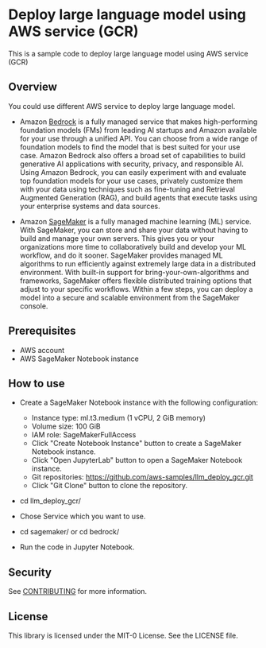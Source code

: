 # Deploy large language model using AWS service (GCR)  

This is a sample code to deploy large language model using AWS service (GCR) 

## Overview
You could use different AWS service to deploy large language model. 
- Amazon [Bedrock](https://docs.aws.amazon.com/bedrock/latest/userguide/what-is-bedrock.html) is a fully managed service that makes high-performing foundation models (FMs) from leading AI startups and Amazon available for your use through a unified API. You can choose from a wide range of foundation models to find the model that is best suited for your use case. Amazon Bedrock also offers a broad set of capabilities to build generative AI applications with security, privacy, and responsible AI. Using Amazon Bedrock, you can easily experiment with and evaluate top foundation models for your use cases, privately customize them with your data using techniques such as fine-tuning and Retrieval Augmented Generation (RAG), and build agents that execute tasks using your enterprise systems and data sources.

- Amazon [SageMaker](https://docs.aws.amazon.com/sagemaker/latest/dg/whatis.html) is a fully managed machine learning (ML) service. With SageMaker, you can store and share your data without having to build and manage your own servers. This gives you or your organizations more time to collaboratively build and develop your ML workflow, and do it sooner. SageMaker provides managed ML algorithms to run efficiently against extremely large data in a distributed environment. With built-in support for bring-your-own-algorithms and frameworks, SageMaker offers flexible distributed training options that adjust to your specific workflows. Within a few steps, you can deploy a model into a secure and scalable environment from the SageMaker console.

## Prerequisites  
- AWS account  
- AWS SageMaker Notebook instance

## How to use  
- Create a SageMaker Notebook instance with the following configuration:  
  - Instance type: ml.t3.medium (1 vCPU, 2 GiB memory)  
  - Volume size: 100 GiB
  - IAM role: SageMakerFullAccess
  - Click "Create Notebook Instance" button to create a SageMaker Notebook instance.
  - Click "Open JupyterLab" button to open a SageMaker Notebook instance.
  - Git repositories: https://github.com/aws-samples/llm_deploy_gcr.git
  - Click "Git Clone" button to clone the repository.

- cd llm_deploy_gcr/
- Chose Service which you want to use.
- cd sagemaker/ or cd bedrock/
- Run the code in Jupyter Notebook.


## Security

See [CONTRIBUTING](CONTRIBUTING.md#security-issue-notifications) for more information.

## License

This library is licensed under the MIT-0 License. See the LICENSE file.

